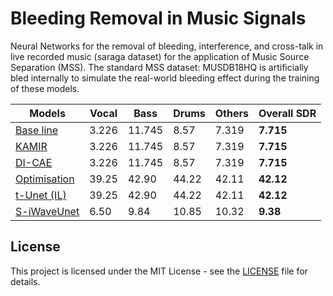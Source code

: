 # Bleeding Removal in Music Signals
Neural Networks for the removal of bleeding, interference, and cross-talk in live recorded music (saraga dataset) for the application of Music Source Separation (MSS). The standard MSS dataset: MUSDB18HQ is artificially bled internally to simulate the real-world bleeding effect during the training of these models.

| Models | Vocal | Bass | Drums | Others | Overall SDR |
|------|-----|-----|-----|-----|-----|
|[Base line]()| 3.226 | 11.745 | 8.57 | 7.319 | __7.715__ |
|[KAMIR]()| 3.226 | 11.745 | 8.57 | 7.319 | __7.715__ |
|[DI-CAE]()| 3.226 | 11.745 | 8.57 | 7.319 | __7.715__ |
|[Optimisation]()| 39.25 | 42.90 | 44.22 | 42.11 | __42.12__ |
|[t-Unet (IL)]()| 39.25 | 42.90 | 44.22 | 42.11 | __42.12__ |
|[S-iWaveUnet]()| 6.50 | 9.84 | 10.85 | 10.32 | __9.38__ |

## License

This project is licensed under the MIT License - see the [LICENSE](https://github.com/its-rajesh/Audio-Bleeding-Removal/blob/cde41b94a1be385efc46888a04b30a7b82c33375/LICENSE) file for details.
